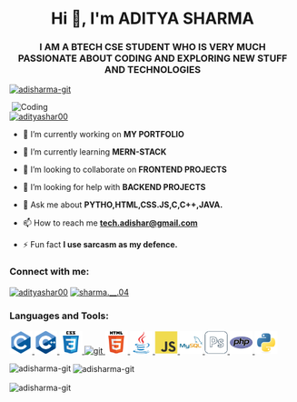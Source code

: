 <h1 align="center">Hi 👋, I'm ADITYA SHARMA</h1>
<h3 align="center">I AM A BTECH CSE STUDENT WHO IS VERY MUCH PASSIONATE ABOUT CODING AND EXPLORING NEW STUFF AND TECHNOLOGIES</h3>

<p align="left"> <a href="https://github.com/ryo-ma/github-profile-trophy"><img src="https://github-profile-trophy.vercel.app/?username=adisharma-git" alt="adisharma-git" /></a> </p>
<img align="right" alt="Coding" width="500" src="https://t4.ftcdn.net/jpg/03/13/40/45/360_F_313404541_e9YZ3pht6oEEkMXuhxTboqXA2B2ShNnC.jpg">


<p align="left"> <a href="https://twitter.com/adityashar00" target="blank"><img src="https://img.shields.io/twitter/follow/adityashar00?logo=twitter&style=for-the-badge" alt="adityashar00" /></a> </p>

- 🔭 I’m currently working on **MY PORTFOLIO**

- 🌱 I’m currently learning **MERN-STACK**

- 👯 I’m looking to collaborate on **FRONTEND PROJECTS**

- 🤝 I’m looking for help with **BACKEND PROJECTS**

- 💬 Ask me about **PYTHO,HTML,CSS.JS,C,C++,JAVA.**

- 📫 How to reach me **tech.adishar@gmail.com**

- ⚡ Fun fact **I use sarcasm as my defence.**

<h3 align="left">Connect with me:</h3>
<p align="left">
<a href="https://twitter.com/adityashar00" target="blank"><img align="center" src="https://raw.githubusercontent.com/rahuldkjain/github-profile-readme-generator/master/src/images/icons/Social/twitter.svg" alt="adityashar00" height="30" width="40" /></a>
<a href="https://instagram.com/sharma.__.04" target="blank"><img align="center" src="https://raw.githubusercontent.com/rahuldkjain/github-profile-readme-generator/master/src/images/icons/Social/instagram.svg" alt="sharma.__.04" height="30" width="40" /></a>
</p>

<h3 align="left">Languages and Tools:</h3>
<p align="left"> <a href="https://www.cprogramming.com/" target="_blank" rel="noreferrer"> <img src="https://raw.githubusercontent.com/devicons/devicon/master/icons/c/c-original.svg" alt="c" width="40" height="40"/> </a> <a href="https://www.w3schools.com/cpp/" target="_blank" rel="noreferrer"> <img src="https://raw.githubusercontent.com/devicons/devicon/master/icons/cplusplus/cplusplus-original.svg" alt="cplusplus" width="40" height="40"/> </a> <a href="https://www.w3schools.com/css/" target="_blank" rel="noreferrer"> <img src="https://raw.githubusercontent.com/devicons/devicon/master/icons/css3/css3-original-wordmark.svg" alt="css3" width="40" height="40"/> </a> <a href="https://git-scm.com/" target="_blank" rel="noreferrer"> <img src="https://www.vectorlogo.zone/logos/git-scm/git-scm-icon.svg" alt="git" width="40" height="40"/> </a> <a href="https://www.w3.org/html/" target="_blank" rel="noreferrer"> <img src="https://raw.githubusercontent.com/devicons/devicon/master/icons/html5/html5-original-wordmark.svg" alt="html5" width="40" height="40"/> </a> <a href="https://www.java.com" target="_blank" rel="noreferrer"> <img src="https://raw.githubusercontent.com/devicons/devicon/master/icons/java/java-original.svg" alt="java" width="40" height="40"/> </a> <a href="https://developer.mozilla.org/en-US/docs/Web/JavaScript" target="_blank" rel="noreferrer"> <img src="https://raw.githubusercontent.com/devicons/devicon/master/icons/javascript/javascript-original.svg" alt="javascript" width="40" height="40"/> </a> <a href="https://www.mysql.com/" target="_blank" rel="noreferrer"> <img src="https://raw.githubusercontent.com/devicons/devicon/master/icons/mysql/mysql-original-wordmark.svg" alt="mysql" width="40" height="40"/> </a> <a href="https://www.photoshop.com/en" target="_blank" rel="noreferrer"> <img src="https://raw.githubusercontent.com/devicons/devicon/master/icons/photoshop/photoshop-line.svg" alt="photoshop" width="40" height="40"/> </a> <a href="https://www.php.net" target="_blank" rel="noreferrer"> <img src="https://raw.githubusercontent.com/devicons/devicon/master/icons/php/php-original.svg" alt="php" width="40" height="40"/> </a> <a href="https://www.python.org" target="_blank" rel="noreferrer"> <img src="https://raw.githubusercontent.com/devicons/devicon/master/icons/python/python-original.svg" alt="python" width="40" height="40"/> </a> </p>

<p><img align="left" src="https://github-readme-stats.vercel.app/api/top-langs?username=adisharma-git&show_icons=true&locale=en&layout=compact" alt="adisharma-git" /></p>

<p>&nbsp;<img align="center" src="https://github-readme-stats.vercel.app/api?username=adisharma-git&show_icons=true&locale=en" alt="adisharma-git" /></p>

<p><img align="center" src="https://github-readme-streak-stats.herokuapp.com/?user=adisharma-git&" alt="adisharma-git" /></p>
